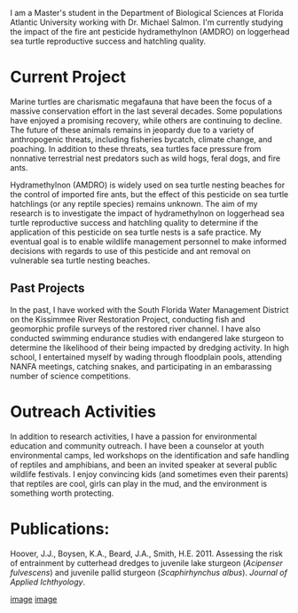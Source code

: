 I am a Master's student in the Department of Biological Sciences at Florida Atlantic University working with Dr. Michael Salmon. I'm currently studying the impact of the fire ant pesticide hydramethylnon (AMDRO) on loggerhead sea turtle reproductive success and hatchling quality. 

# Current Project
Marine turtles are charismatic megafauna that have been the focus of a massive conservation effort in the last several decades. Some populations have enjoyed a promising recovery, while others are continuing to decline. The future of these animals remains in jeopardy due to a variety of anthropogenic threats, including fisheries bycatch, climate change, and poaching. In addition to these threats, sea turtles face pressure from nonnative terrestrial nest predators such as wild hogs, feral dogs, and fire ants.  

Hydramethylnon (AMDRO) is widely used on sea turtle nesting beaches for the control of imported fire ants, but the effect of this pesticide on sea turtle hatchlings (or any reptile species) remains unknown. The aim of my research is to investigate the impact of hydramethylnon on loggerhead sea turtle reproductive success and hatchling quality to determine if the application of this pesticide on sea turtle nests is a safe practice. My eventual goal is to enable wildlife management personnel to make informed decisions with regards to use of this pesticide and ant removal on vulnerable sea turtle nesting beaches.  

## Past Projects
In the past, I have worked with the South Florida Water Management District on the Kissimmee River Restoration Project, conducting fish  and geomorphic profile surveys of the restored river channel. I have also conducted swimming endurance studies with endangered lake sturgeon to determine the likelihood of their being impacted by dredging activity. In high school, I entertained myself by wading through floodplain pools, attending NANFA meetings, catching snakes, and participating in an embarassing number of science competitions.

# Outreach Activities
In addition to research activities, I have a passion for environmental education and community outreach. I have been a counselor at youth environmental camps, led workshops on the identification and safe handling of reptiles and amphibians, and been an invited speaker at several public wildlife festivals. I enjoy convincing kids (and sometimes even their parents) that reptiles are cool, girls can play in the mud, and the environment is something worth protecting. 

# Publications:

Hoover, J.J., Boysen, K.A., Beard, J.A., Smith, H.E. 2011. Assessing the risk of entrainment by cutterhead dredges to juvenile lake sturgeon (_Acipenser fulvescens_) and juvenile pallid sturgeon (_Scaphirhynchus albus_). _Journal of Applied Ichthyology_. 

[image](https://scontent.fmia1-2.fna.fbcdn.net/v/t1.0-9/560953_3448503373330_574019486_n.jpg?_nc_cat=0&oh=9a9046e6a7653759fad480814511424c&oe=5B402512) [image](https://scontent.fmia1-2.fna.fbcdn.net/v/t1.0-9/317913_3420266067415_241772819_n.jpg?_nc_cat=0&oh=db3c0fc69c5d1e42d7cac41297b7f8ff&oe=5B3655C5) 
